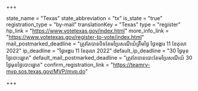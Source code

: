 +++

state_name = "Texas"
state_abbreviation = "tx"
is_state = "true"
registration_type = "by-mail"
translationKey = "Texas"
type = "register"
hp_link = "https://www.votetexas.gov/index.html"
more_info_link = "https://www.votetexas.gov/register-to-vote/index.html"
mail_postmarked_deadline = "ត្រូវតែបានបិទតែមប្រៃសណីយ៍ត្រឹមថ្ងៃ​ ថ្ងៃអង្គារ 11 ខែតុលា 2022"
ip_deadline = "ថ្ងៃអង្គារ 11 ខែតុលា 2022"
default_ip_deadline = "30 ថ្ងៃមុនថ្ងៃបោះឆ្នោត"
default_mail_postmarked_deadline = "ត្រូវតែបានបោះតែមប្រៃសណីយ៍ 30 ថ្ងៃមុនថ្ងៃបោះឆ្នោត"
confirm_registration_link = "https://teamrv-mvp.sos.texas.gov/MVP/mvp.do"

+++